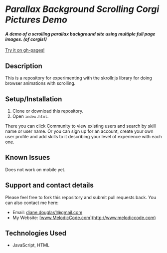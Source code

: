 # _Parallax Background Scrolling Corgi Pictures Demo_

#### _A demo of a scrolling parallax background site using multiple full page images. (of corgis!)_

[Try it on gh-pages!](https://dianedouglas.github.io/scrolling-corgis/)

## Description

This is a repository for experimenting with the skrollr.js library for doing browser animations with scrolling.

## Setup/Installation

1. Clone or download this repository.
2. Open `index.html`.

There you can click Community to view existing users and search by skill name or user name. Or you can sign up for an account, create your own user profile and add skills to it describing your level of experience with each one.

## Known Issues

Does not work on mobile yet.

## Support and contact details

Please feel free to fork this repository and submit pull requests back. You can also contact me here:

* Email: diane.douglas1@gmail.com
* My Website: [www.MelodicCode.com](http://www.melodiccode.com)

## Technologies Used

* JavaScript, HTML
